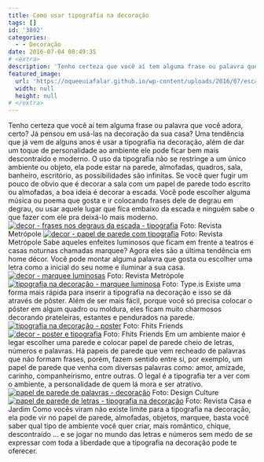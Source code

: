 ```yaml
---
title: Como usar tipografia na decoração
tags: []
id: '3802'
categories:
  - - Decoração
date: 2016-07-04 08:49:35
# <extra>
description: 'Tenho certeza que você aí tem alguma frase ou palavra que você adora, certo? Já pensou em usá-las na decoração da sua casa? Uma tendência que já vem de alguns anos é usar a tipografia na decoração, além de dar um toque de personalidade ao ambiente ele pode ficar bem mais descontraído e moderno. O uso da tipografia não se restringe a um único ambiente ou objeto, ela pode estar na parede, almofadas, quadros, sala, banheiro, escritório, as possibilidades são infinitas. Se você quer fugir um pouco de obvio que é decorar a sala com um papel de parede todo escrito ou almofadas, a boa ideia é decorar a escada. Você pode escolher alguma música ou poema que gosta e ir colocando frases dele de degrau em degrau, ou usar aquele lugar que fica embaixo da escada e ninguém sabe &hellip;'
featured_image: 
  url: 'https://oqueeuiafalar.github.io/wp-content/uploads/2016/07/escada-com-tipografia.jpg'
  width: null
  height: null
# </extra>
---
```


Tenho certeza que você aí tem alguma frase ou palavra que você adora, certo? Já pensou em usá-las na decoração da sua casa? Uma tendência que já vem de alguns anos é usar a tipografia na decoração, além de dar um toque de personalidade ao ambiente ele pode ficar bem mais descontraído e moderno. O uso da tipografia não se restringe a um único ambiente ou objeto, ela pode estar na parede, almofadas, quadros, sala, banheiro, escritório, as possibilidades são infinitas. Se você quer fugir um pouco de obvio que é decorar a sala com um papel de parede todo escrito ou almofadas, a boa ideia é decorar a escada. Você pode escolher alguma música ou poema que gosta e ir colocando frases dele de degrau em degrau, ou usar aquele lugar que fica embaixo da escada e ninguém sabe o que fazer com ele pra deixá-lo mais moderno. [![decor - frases nos degraus da escada - tipografia ](/wp-content/uploads/2016/07/escada-com-tipografia.jpg)](/wp-content/uploads/2016/07/escada-com-tipografia.jpg) Foto: Revista Metrópole [![decor - papel de parede com tipografia ](/wp-content/uploads/2016/07/papel-de-parede-com-palavras.jpg)](/wp-content/uploads/2016/07/papel-de-parede-com-palavras.jpg) Foto: Revista Metrópole Sabe aqueles enfeites luminosos que ficam em frente a teatros e casas noturnas chamadas marquee? Agora eles são a última tendência em home décor. Você pode montar alguma palavra que gosta ou escolher uma letra como a inicial do seu nome e iluminar a sua casa. [![decor - marquee luminosas ](/wp-content/uploads/2016/07/letras-luminosas-decoração.jpg)](/wp-content/uploads/2016/07/letras-luminosas-decoração.jpg) Foto: Revista Metrópole [![tipografia na decoração - marquee luminosa ](/wp-content/uploads/2016/07/decor-marquee-luminosa.jpg)](/wp-content/uploads/2016/07/decor-marquee-luminosa.jpg) Foto: Type.is Existe uma forma mais rápida para inserir a tipografia na decoração e isso se dá através de pôster. Além de ser mais fácil, porque você só precisa colocar o pôster em algum quadro ou moldura, eles ficam muito charmosos decorando prateleiras, estantes e pendurados na parede. [![tipografia na decoração - poster](/wp-content/uploads/2016/07/poster-na-decoração.jpg)](/wp-content/uploads/2016/07/poster-na-decoração.jpg) Foto: Fhits Friends [![decor - poster e tipografia ](/wp-content/uploads/2016/07/tipografia-poster-na-decoração.jpg)](/wp-content/uploads/2016/07/tipografia-poster-na-decoração.jpg) Foto: Fhits Friends Em um ambiente maior é legar escolher uma parede e colocar papel de parede cheio de letras, números e palavras. Há papeis de parede que vem recheado de palavras que não formam frases, porém, fazem sentido entre si, por exemplo, um papel de parede que venha com diversas palavras como: amor, amizade, carinho, companheirismo, entre outras. O legal é a tipografia ter a ver com o ambiente, a personalidade de quem lá mora e ser atrativo. [![papel de parede de palavras - decoração ](/wp-content/uploads/2016/07/papel-de-parede-na-decoração-tipografia.jpg)](/wp-content/uploads/2016/07/papel-de-parede-na-decoração-tipografia.jpg) Foto: Design Culture [![papel de parede de letras - tipografia na decoração ](/wp-content/uploads/2016/07/decoração-papel-de-parede-de-letras.jpg)](/wp-content/uploads/2016/07/decoração-papel-de-parede-de-letras.jpg) Foto: Revista Casa e Jardim Como vocês viram não existe limite para a tipografia na decoração, ela pode vir no papel de parede, almofadas, objetos, marquee, basta você saber qual tipo de ambiente você quer criar, mais romântico, chique, descontraído ... e se jogar no mundo das letras e números sem medo de se expressar com toda a liberdade que a tipografia na decoração pode te oferecer.
